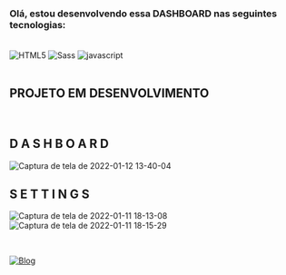 <h3>Olá, estou desenvolvendo essa <span color="#F10E29">DASHBOARD</span> nas seguintes tecnologias:</h3> <br>



<div class="tecnologias">
    <img align="center" alt="HTML5" src="https://img.shields.io/badge/HTML5-E34F26?style=for-the-badge&logo=html5&logoColor=white">
    <img align="center" alt="Sass" src="https://img.shields.io/badge/Sass-CC6699?style=for-the-badge&logo=sass&logoColor=white">
    <img align="center" alt="javascript" src="https://img.shields.io/badge/JavaScript-F7DF1E?style=for-the-badge&logo=javascript&logoColor=black">
</div><br>

<h2 color="#FFD91E"> PROJETO EM DESENVOLVIMENTO </h2>

<br>
<h2 color="#FFD91E"> D A S H B O A R D </h2>

![Captura de tela de 2022-01-12 13-40-04](https://user-images.githubusercontent.com/96999326/149183324-9b8f9cd0-c4e5-4001-b7f8-c8ad61780090.png)

<h2 color="#FFD91E"> S E T T I N G S </h2>

![Captura de tela de 2022-01-11 18-13-08](https://user-images.githubusercontent.com/96999326/149022465-17e888da-a18f-4fc6-9ea4-a74de4fe6aa2.png)
![Captura de tela de 2022-01-11 18-15-29](https://user-images.githubusercontent.com/96999326/149022902-dee2bb88-59f7-4264-8160-4c30d08f3bb9.png)

<br>

[![Blog](https://img.shields.io/badge/LinkedIn-0077B5?style=for-the-badge&logo=linkedin&logoColor=white)](https://www.linkedin.com/in/raique-ramos-328556210/)
